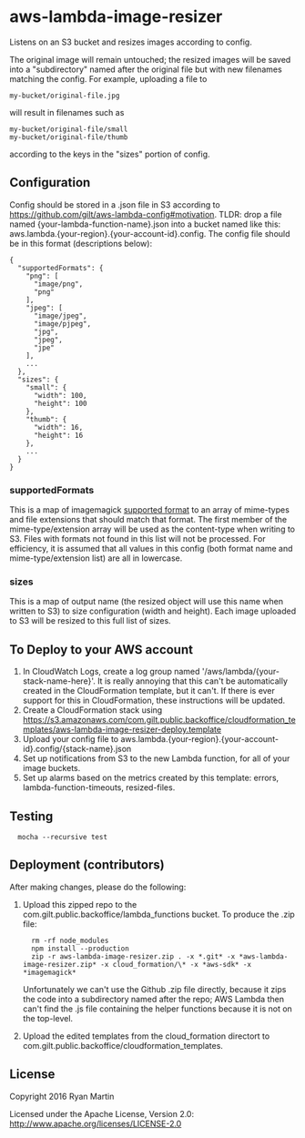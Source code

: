 # aws-lambda-image-resizer
Listens on an S3 bucket and resizes images according to config.

The original image will remain untouched; the resized images will be saved into a "subdirectory" named after the original file
but with new filenames matching the config. For example, uploading a file to

```
my-bucket/original-file.jpg
```

will result in filenames such as

```
my-bucket/original-file/small
my-bucket/original-file/thumb
```

according to the keys in the "sizes" portion of config.



## Configuration
Config should be stored in a .json file in S3 according to https://github.com/gilt/aws-lambda-config#motivation. TLDR: drop
a file named {your-lambda-function-name}.json into a bucket named like this: aws.lambda.{your-region}.{your-account-id}.config.
The config file should be in this format (descriptions below):

```
{
  "supportedFormats": {
    "png": [
      "image/png",
      "png"
    ],
    "jpeg": [
      "image/jpeg",
      "image/pjpeg",
      "jpg",
      "jpeg",
      "jpe"
    ],
    ...
  },
  "sizes": {
    "small": {
      "width": 100,
      "height": 100
    },
    "thumb": {
      "width": 16,
      "height": 16
    },
    ...
  }
}
```


### supportedFormats
This is a map of imagemagick [supported format](http://www.imagemagick.org/script/formats.php) to an array of mime-types
and file extensions that should match that format. The first member of the mime-type/extension array will be used as the
content-type when writing to S3. Files with formats not found in this list will not be processed. For efficiency, it is
assumed that all values in this config (both format name and mime-type/extension list) are all in lowercase.


### sizes
This is a map of output name (the resized object will use this name when written to S3) to size configuration (width and height).
Each image uploaded to S3 will be resized to this full list of sizes.



## To Deploy to your AWS account
1. In CloudWatch Logs, create a log group named '/aws/lambda/{your-stack-name-here}'. It is really annoying that this can't
   be automatically created in the CloudFormation template, but it can't. If there is ever support for this in CloudFormation,
   these instructions will be updated.
2. Create a CloudFormation stack using https://s3.amazonaws.com/com.gilt.public.backoffice/cloudformation_templates/aws-lambda-image-resizer-deploy.template
3. Upload your config file to aws.lambda.{your-region}.{your-account-id}.config/{stack-name}.json
4. Set up notifications from S3 to the new Lambda function, for all of your image buckets.
5. Set up alarms based on the metrics created by this template: errors, lambda-function-timeouts, resized-files.



## Testing
```
  mocha --recursive test
```



## Deployment (contributors)
After making changes, please do the following:

1. Upload this zipped repo to the com.gilt.public.backoffice/lambda_functions bucket. To produce the .zip file:

   ```
     rm -rf node_modules
     npm install --production
     zip -r aws-lambda-image-resizer.zip . -x *.git* -x *aws-lambda-image-resizer.zip* -x cloud_formation/\* -x *aws-sdk* -x *imagemagick*
   ```

   Unfortunately we can't use the Github .zip file directly, because it zips the code into a subdirectory named after
   the repo; AWS Lambda then can't find the .js file containing the helper functions because it is not on the top-level.

2. Upload the edited templates from the cloud_formation directort to com.gilt.public.backoffice/cloudformation_templates.


## License
Copyright 2016 Ryan Martin

Licensed under the Apache License, Version 2.0: http://www.apache.org/licenses/LICENSE-2.0